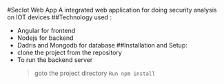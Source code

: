 #SecIot Web App
A integrated web application for doing security analysis on IOT devices
##Technology used :

- Angular for frontend
- Nodejs for backend
- Dadris and Mongodb for database
  ##Installation and Setup:
- clone the project from the repository
- To run the backend server
  > goto the project directory
  > `Run npm install`
